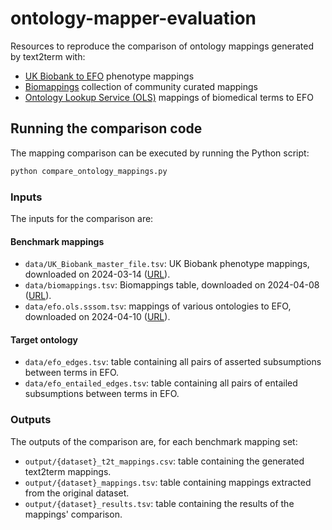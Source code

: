 # ontology-mapper-evaluation
Resources to reproduce the comparison of ontology mappings generated by text2term with:
- [UK Biobank to EFO](https://github.com/EBISPOT/EFO-UKB-mappings) phenotype mappings 
- [Biomappings](https://github.com/biopragmatics/biomappings) collection of community curated mappings 
- [Ontology Lookup Service (OLS)](https://www.ebi.ac.uk/ols4/downloads) mappings of biomedical terms to EFO

## Running the comparison code
The mapping comparison can be executed by running the Python script:

```python
python compare_ontology_mappings.py
```

### Inputs
The inputs for the comparison are: 

#### Benchmark mappings
- `data/UK_Biobank_master_file.tsv`: UK Biobank phenotype mappings, downloaded on 2024-03-14 ([URL](https://github.com/EBISPOT/EFO-UKB-mappings)).
- `data/biomappings.tsv`: Biomappings table, downloaded on 2024-04-08 ([URL](https://github.com/biopragmatics/biomappings)).
- `data/efo.ols.sssom.tsv`: mappings of various ontologies to EFO, downloaded on 2024-04-10 ([URL](https://www.ebi.ac.uk/ols4/downloads)).

#### Target ontology
- `data/efo_edges.tsv`: table containing all pairs of asserted subsumptions between terms in EFO.
- `data/efo_entailed_edges.tsv`: table containing all pairs of entailed subsumptions between terms in EFO. 

### Outputs
The outputs of the comparison are, for each benchmark mapping set:

- `output/{dataset}_t2t_mappings.csv`: table containing the generated text2term mappings.
- `output/{dataset}_mappings.tsv`: table containing mappings extracted from the original dataset.
- `output/{dataset}_results.tsv`: table containing the results of the mappings' comparison.